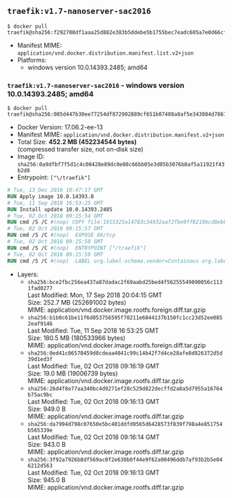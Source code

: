 ## `traefik:v1.7-nanoserver-sac2016`

```console
$ docker pull traefik@sha256:f292708df1aaa25d882e383b5ddebe5b1755bec7eadc605a7e0d66cf7ce1e3bb
```

-	Manifest MIME: `application/vnd.docker.distribution.manifest.list.v2+json`
-	Platforms:
	-	windows version 10.0.14393.2485; amd64

### `traefik:v1.7-nanoserver-sac2016` - windows version 10.0.14393.2485; amd64

```console
$ docker pull traefik@sha256:085d447b30ee77254df872902889cf651b07408a8af5e343084d7867e8be7f75
```

-	Docker Version: 17.06.2-ee-13
-	Manifest MIME: `application/vnd.docker.distribution.manifest.v2+json`
-	Total Size: **452.2 MB (452234544 bytes)**  
	(compressed transfer size, not on-disk size)
-	Image ID: `sha256:0a9dfbf7f5d1c4c00428e89dc0e08c66bb05e3d05b3076b8af5a11921f43b2d8`
-	Entrypoint: `["\/traefik"]`

```dockerfile
# Tue, 13 Dec 2016 10:47:17 GMT
RUN Apply image 10.0.14393.0
# Tue, 11 Sep 2018 16:53:25 GMT
RUN Install update 10.0.14393.2485
# Tue, 02 Oct 2018 09:15:54 GMT
RUN cmd /S /C #(nop) COPY file:1915325a14783c34932aaf2fbe9ff8219bcd8ebb5b15986082ff6949742a0724 in \traefik.exe 
# Tue, 02 Oct 2018 09:15:57 GMT
RUN cmd /S /C #(nop)  EXPOSE 80/tcp
# Tue, 02 Oct 2018 09:15:58 GMT
RUN cmd /S /C #(nop)  ENTRYPOINT ["/traefik"]
# Tue, 02 Oct 2018 09:15:59 GMT
RUN cmd /S /C #(nop)  LABEL org.label-schema.vendor=Containous org.label-schema.url=https://traefik.io org.label-schema.name=Traefik org.label-schema.description=A modern reverse-proxy org.label-schema.version=v1.7.1 org.label-schema.docker.schema-version=1.0
```

-	Layers:
	-	`sha256:bce2fbc256ea437a87dadac2f69aabd25bed4f56255549090056c1131fad0277`  
		Last Modified: Mon, 17 Sep 2018 20:04:15 GMT  
		Size: 252.7 MB (252691002 bytes)  
		MIME: application/vnd.docker.image.rootfs.foreign.diff.tar.gzip
	-	`sha256:b1b0c61be11f6d053756595f70211e6044137b150fc1cc23d52ee0852eaf9146`  
		Last Modified: Tue, 11 Sep 2018 16:53:25 GMT  
		Size: 180.5 MB (180533966 bytes)  
		MIME: application/vnd.docker.image.rootfs.foreign.diff.tar.gzip
	-	`sha256:0ed41c06570459d8cdeaa4041c99c14b42f7d4ce28afe8d826372d5d39d1ed3f`  
		Last Modified: Tue, 02 Oct 2018 09:16:19 GMT  
		Size: 19.0 MB (19006739 bytes)  
		MIME: application/vnd.docker.image.rootfs.diff.tar.gzip
	-	`sha256:26d4f8e77aa340bc4d9271ef28c529d822decffd2a8a5d7955a16764b75ac9bc`  
		Last Modified: Tue, 02 Oct 2018 09:16:13 GMT  
		Size: 949.0 B  
		MIME: application/vnd.docker.image.rootfs.diff.tar.gzip
	-	`sha256:da7994d798c07650e5bc401ddfd0565d6428573f839f798a4e851754b565339e`  
		Last Modified: Tue, 02 Oct 2018 09:16:14 GMT  
		Size: 943.0 B  
		MIME: application/vnd.docker.image.rootfs.diff.tar.gzip
	-	`sha256:3f92a7926b8df569ac0f2e630b0f44e9f62a00496ddb7af93b2b5e046212d563`  
		Last Modified: Tue, 02 Oct 2018 09:16:13 GMT  
		Size: 945.0 B  
		MIME: application/vnd.docker.image.rootfs.diff.tar.gzip
